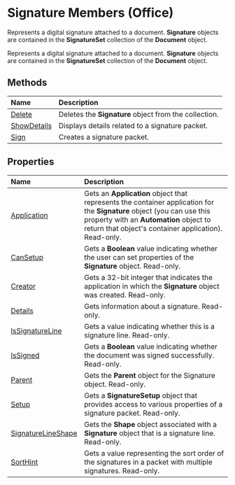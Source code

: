 
# Signature Members (Office)
Represents a digital signature attached to a document.  **Signature** objects are contained in the **SignatureSet** collection of the **Document** object.

Represents a digital signature attached to a document.  **Signature** objects are contained in the **SignatureSet** collection of the **Document** object.


## Methods



|**Name**|**Description**|
|:-----|:-----|
|[Delete](c75a2200-081a-7f5c-ae02-ab7be845c003.md)|Deletes the  **Signature** object from the collection.|
|[ShowDetails](278b84b3-c500-6357-310b-537355ad20fd.md)|Displays details related to a signature packet.|
|[Sign](37ba202a-da6d-9978-c8af-986a8218e004.md)|Creates a signature packet.|

## Properties



|**Name**|**Description**|
|:-----|:-----|
|[Application](fc445340-37a7-f9df-49a6-1489ac49b5f6.md)|Gets an  **Application** object that represents the container application for the **Signature** object (you can use this property with an **Automation** object to return that object's container application). Read-only.|
|[CanSetup](6c4903e9-2fd0-3947-aeb1-c0bc9c437fe7.md)|Gets a  **Boolean** value indicating whether the user can set properties of the **Signature** object. Read-only.|
|[Creator](f0b89afe-1aee-d0bb-8756-40396e662b6d.md)|Gets a 32-bit integer that indicates the application in which the  **Signature** object was created. Read-only.|
|[Details](c5de710a-876f-8eb4-ec46-21359b8d4bf4.md)|Gets information about a signature. Read-only.|
|[IsSignatureLine](88ed582d-ee3c-7aaa-cb46-90098f6968a9.md)|Gets a value indicating whether this is a signature line. Read-only.|
|[IsSigned](ddaa2ad6-26ce-35d7-ed69-9faef04b7a31.md)|Gets a  **Boolean** value indicating whether the document was signed successfully. Read-only.|
|[Parent](0b30078a-8f03-48b6-2b72-b3f2ddfaa76f.md)|Gets the  **Parent** object for the Signature object. Read-only.|
|[Setup](9ccfd72f-af1c-a0d5-3a8f-97ee58bda211.md)|Gets a  **SignatureSetup** object that provides access to various properties of a signature packet. Read-only.|
|[SignatureLineShape](8ba372b9-40f9-bc9c-03de-97827b0c257d.md)|Gets the  **Shape** object associated with a **Signature** object that is a signature line. Read-only.|
|[SortHint](9554cf10-85ab-508c-a13e-08b9504bdd1a.md)|Gets a value representing the sort order of the signatures in a packet with multiple signatures. Read-only.|

